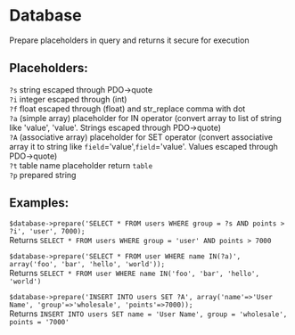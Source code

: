
# Database
Prepare placeholders in query and returns it secure for execution  
## Placeholders:
`?s` string escaped through PDO->quote  
`?i` integer escaped through (int)  
`?f`  float escaped through (float) and str_replace comma with dot  
`?a` (simple array) placeholder for IN operator (convert array to list of string like 'value', 'value'. Strings escaped through PDO->quote)  
`?A` (associative array) placeholder for SET operator (convert associative array it to string like `field`='value',`field`='value'. Values escaped through PDO->quote)  
`?t` table name placeholder return `table`  
`?p` prepared string
## Examples:
`$database->prepare('SELECT * FROM users WHERE group = ?s AND points > ?i', 'user', 7000);`  
Returns `SELECT * FROM users WHERE group = 'user' AND points > 7000`

`$database->prepare('SELECT * FROM user WHERE name IN(?a)', array('foo', 'bar', 'hello', 'world'));`   
Returns `SELECT * FROM user WHERE name IN('foo', 'bar', 'hello', 'world')`  

`$database->prepare('INSERT INTO users SET ?A', array('name'=>'User Name', 'group'=>'wholesale', 'points'=>7000));`  
Returns `INSERT INTO users SET name = 'User Name', group = 'wholesale', points = '7000'`
